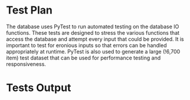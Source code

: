 # Test Plan
The database uses PyTest to run automated testing on the database IO functions. These tests are designed to stress the various functions that access the database and attempt every input that could be provided. It is important to test for eronious inputs so that errors can be handled appropriately at runtime. PyTest is also used to generate a large (!6,700 item) test dataset that can be used for performance testing and responsiveness. 

# Tests Output
